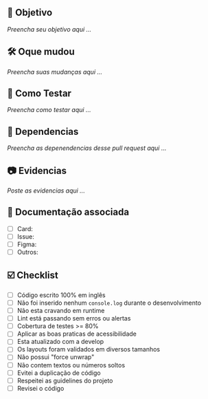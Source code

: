 ## 🎯 Objetivo
*Preencha seu objetivo aqui ...*

## 🛠️ Oque mudou
*Preencha suas mudanças aqui ...*

## 🧪 Como Testar
*Preencha como testar aqui ...*

## 🌱 Dependencias
*Preencha as depenendencias desse pull request aqui ...*

## 📷 Evidencias
*Poste as evidencias aqui ...*

## 🔗 Documentação associada
- [ ] Card: 
- [ ] Issue:
- [ ] Figma: 
- [ ] Outros:

## ☑️ Checklist
- [ ] Código escrito 100% em inglês 
- [ ] Não foi inserido nenhum `console.log` durante o desenvolvimento
- [ ] Não esta cravando em runtime
- [ ] Lint está passando sem erros ou alertas
- [ ] Cobertura de testes >= 80%
- [ ] Aplicar as boas praticas de acessibilidade
- [ ] Esta atualizado com a develop
- [ ] Os layouts foram validados em diversos tamanhos
- [ ] Não possui "force unwrap"
- [ ] Não contem textos ou números soltos
- [ ] Evitei a duplicação de código
- [ ] Respeitei as guidelines do projeto
- [ ] Revisei o código
